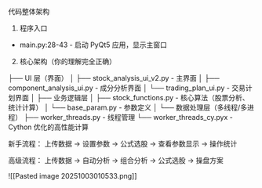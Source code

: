 代码整体架构

  1. 程序入口

  - main.py:28-43 - 启动 PyQt5 应用，显示主窗口

  2. 核心架构（你的理解完全正确）

  ├── UI 层（界面）
  │   ├── stock_analysis_ui_v2.py - 主界面
  │   ├── component_analysis_ui.py - 成分分析界面
  │   └── trading_plan_ui.py - 交易计划界面
  │
├── 业务逻辑层
  │   ├── stock_functions.py - 核心算法（股票分析、统计计算）
  │   └── base_param.py - 参数定义
  │
└── 数据处理层（多线程/多进程）
├── worker_threads.py - 线程管理
      └── worker_threads_cy.pyx - Cython 优化的高性能计算



  新手流程：
  上传数据 → 设置参数 → 公式选股 → 查看参数显示 → 操作统计

  高级流程：
  上传数据 → 自动分析 → 组合分析 → 公式选股 → 操盘方案





![[Pasted image 20251003010533.png]] 